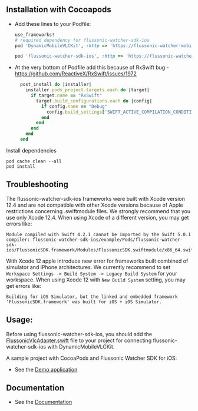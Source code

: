 ## Installation with Cocoapods

+ Add these lines to your Podfile:
  ```ruby
  use_frameworks!
  # required dependency for flussonic-watcher-sdk-ios
  pod 'DynamicMobileVLCKit', :http => 'https://flussonic-watcher-mobile-sdk.s3.eu-central-1.amazonaws.com/ios/DynamicMobileVLCKit/release/3.3.13/DynamicMobileVLCKit.zip'
  
  pod 'flussonic-watcher-sdk-ios', :http => 'https://flussonic-watcher-mobile-sdk.s3.eu-central-1.amazonaws.com/ios/watcher-sdk/release/2.7.0/FlussonicSDK.zip'
  ```
  
+ At the very bottom of Podfile add this because of RxSwift bug - https://github.com/ReactiveX/RxSwift/issues/1972
  ```ruby
    post_install do |installer|
      installer.pods_project.targets.each do |target|
        if target.name == "RxSwift"
          target.build_configurations.each do |config|
            if config.name == "Debug"
              config.build_settings['SWIFT_ACTIVE_COMPILATION_CONDITIONS'] = []
            end
          end
        end
      end
    end
  ```

Install dependencies
  ```
  pod cache clean --all
  pod install
  ```

## Troubleshooting
The flussonic-watcher-sdk-ios frameworks were built with Xcode version 12.4 and are not compatible with other Xcode versions because of Apple restrictions concerning .swiftmodule files. We strongly recommend that you use only Xcode 12.4. When using Xcode of a different version, you may get errors like:

```
Module compiled with Swift 4.2.1 cannot be imported by the Swift 5.0.1 compiler: flussonic-watcher-sdk-ios/example/Pods/flussonic-watcher-sdk-ios/FlussonicSDK.framework/Modules/FlussonicSDK.swiftmodule/x86_64.swiftmodule
``` 

With Xcode 12 apple introduce new error for frameworks built combined of simulator and iPhone architectures. 
We currently recommend to set `Workspace Settings -> Build System -> Legacy Build System`  for your workspace.
When using Xcode 12 with `New Build System` setting, you may get errors like:
```
Building for iOS Simulator, but the linked and embedded framework 'FlussonicSDK.framework' was built for iOS + iOS Simulator.
```

## Usage:

Before using flussonic-watcher-sdk-ios, you should add the [FlussonicVlcAdapter.swift](https://github.com/flussonic/flussonic-watcher-sdk-ios/tree/master/FlussonicVlcAdapter.swift) file to your project for connecting flussonic-watcher-sdk-ios with DynamicMobileVLCKit.

A sample project with CocoaPods and Flussonic Watcher SDK for iOS:
 - See the [Demo application](https://github.com/flussonic/flussonic-watcher-sdk-ios/tree/master/example)

## Documentation
  - See the [Documentation](https://flussonic.com/doc/watcher/sdk-ios/integration-of-flussonic-watcher-sdk-into-apps-for-ios)
